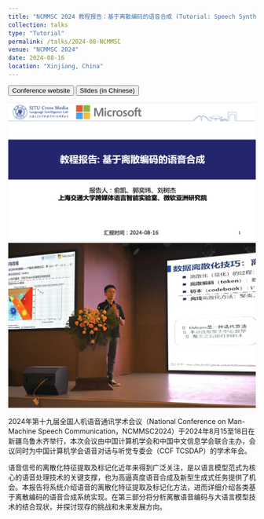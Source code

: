 ```yaml
---
title: "NCMMSC 2024 教程报告：基于离散编码的语音合成 (Tutorial: Speech Synthesis with Discrete Speech Tokens)"
collection: talks
type: "Tutorial"
permalink: /talks/2024-08-NCMMSC
venue: "NCMMSC 2024"
date: 2024-08-16
location: "Xinjiang, China"
---
```


<a href="https://www.ncmmsc.org.cn/jcbg/" target="_blank"><button type="button" class="btn btn-primary btn-sm">Conference website</button></a>
<a href="https://cantabile-kwok.github.io/files/NCMMSC2024_Tutorial-distribute.pptx" target="_blank"><button type="button" class="btn btn-primary btn-sm">Slides (in Chinese)</button></a>
<!-- [Download Slides (in Chinese)](https://cantabile-kwok.github.io/files/NCMMSC2024_Tutorial-distribute.pptx) -->

<img src="/images/nc2024tutorial-cover.jpg" alt="drawing" width="600" class="center"/>
<img src="/images/nc2024tutorial.jpg" alt="drawing" width="600" class="center"/>

2024年第十九届全国人机语音通讯学术会议（National Conference on Man-Machine Speech Communication，NCMMSC2024）于2024年8月15至18日在新疆乌鲁木齐举行，本次会议由中国计算机学会和中国中文信息学会联合主办，会议同时为中国计算机学会语音对话与听觉专委会（CCF TCSDAP）的学术年会。

语音信号的离散化特征提取及标记化近年来得到广泛关注，是以语言模型范式为核心的语音处理技术的关键支撑，也为高逼真度语音合成及新型生成式任务提供了机会。本报告将系统介绍语音的离散化特征提取及标记化方法，进而详细介绍各类基于离散编码的语音合成系统实现。在第三部分将分析离散语音编码与大语言模型技术的结合现状，并探讨现存的挑战和未来发展方向。
